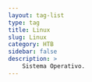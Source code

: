 ```yaml
---
layout: tag-list
type: tag
title: Linux
slug: Linux
category: HTB
sidebar: false
description: >
    Sistema Operativo.
---
```

